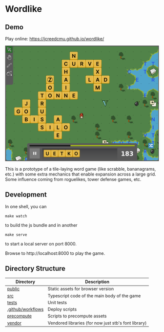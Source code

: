 Wordlike
========

Demo
----
Play online: https://jcreedcmu.github.io/wordlike/

[![image](screenshot.png)](https://jcreedcmu.github.io/wordlike/)

This is a prototype of a tile-laying word game (like scrabble,
bananagrams, etc.) with some extra mechanics that enable expansion
across a large grid. Some influence coming from roguelikes, tower
defense games, etc.

Development
----------

In one shell, you can
```shell
make watch
```
to build the js bundle and in another
```shell
make serve
```
to start a local server on port 8000.

Browse to http://localhost:8000 to play the game.

Directory Structure
-------------------

| Directory | Description |
| --- | --- |
| [public](public) | Static assets for browser version |
| [src](src) | Typescript code of the main body of the game |
| [tests](tests) | Unit tests |
| [.github/workflows](.github/workflows) | Deploy scripts
| [precompute](precompute) | Scripts to precompute assets
| [vendor](vendor) | Vendored libraries (for now just stb's font library)
